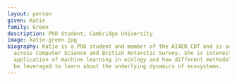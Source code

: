 ```yaml
---
layout: person
given: Katie
family: Green
description: PhD Student, Cambridge University
image: katie-green.jpg
biography: Katie is a PhD student and member of the AI4ER CDT and is supervised
  across Computer Science and British Antarctic Survey. She is interested in the
  application of machine learning in ecology and how different methodologies can
  be leveraged to learn about the underlying dynamics of ecosystems.
---
```

